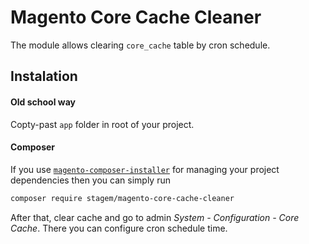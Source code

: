 # Magento Core Cache Cleaner

The module allows clearing `core_cache` table by cron schedule.

## Instalation

#### Old school way

Copty-past `app` folder in root of your project.

#### Composer
If you use [`magento-composer-installer`](https://github.com/Cotya/magento-composer-installer) for managing your project dependencies
then you can simply run 

```bash
composer require stagem/magento-core-cache-cleaner
```

After that, clear cache and go to admin *System - Configuration - Core Cache*. There you can configure cron schedule time.

 
